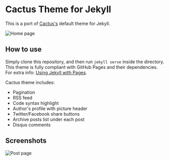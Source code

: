 # Cactus Theme for Jekyll

This is a port of [Cactus's](https://github.com/koenbok/Cactus) default theme for Jekyll.

![Home page](https://raw.githubusercontent.com/nickbalestra/kactus/master/assets/images/Kactus-theme-index.png)

## How to use

Simply clone this repository, and then run `jekyll serve` inside the directory.
This theme is fully compliant with GitHub Pages and their dependencies.
For extra info: [Using Jekyll with Pages](https://help.github.com/articles/using-jekyll-with-pages/#keeping-jekyll-up-to-date).

Cactus theme includes:

- Pagination
- RSS feed
- Code syntax highlight
- Author's profile with picture header
- Twitter/Facebook share buttons
- Archive posts list under each post
- Disqus comments

## Screenshots

![Post page](https://raw.githubusercontent.com/nickbalestra/kactus/master/assets/images/Kactus-theme-post.png)
